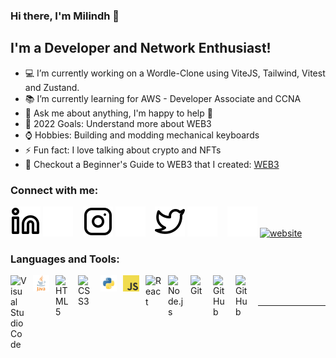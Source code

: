 ### Hi there, I'm Milindh 👋

## I'm a Developer and Network Enthusiast!

- 💻 I’m currently working on a Wordle-Clone using ViteJS, Tailwind, Vitest and Zustand.
- 📚 I’m currently learning for AWS - Developer Associate and CCNA
- 💬 Ask me about anything, I'm happy to help 🙂
- 🥅 2022 Goals: Understand more about WEB3
- ⌚ Hobbies: Building and modding mechanical keyboards
- ⚡ Fun fact: I love talking about crypto and NFTs
- 📝 Checkout a Beginner's Guide to WEB3 that I created: [WEB3](https://tangy-artichoke-dae.notion.site/Beginner-s-Guide-to-WEB3-194627c0b72b474d8248b18c1bb37fc0)

### Connect with me:
[![website](./img/linkedin-light.svg)](https://linkedin.com/in/milindhvijay#gh-light-mode-only)
[![website](./img/linkedin-dark.svg)](https://linkedin.com/in/milindhvijay#gh-dark-mode-only)
&nbsp;&nbsp;
[![website](./img/instagram-light.svg)](https://instagram.com/milindhvijay#gh-light-mode-only)
[![website](./img/instagram-dark.svg)](https://instagram.com/milindhvijay#gh-dark-mode-only)
&nbsp;&nbsp;
[![website](./img/twitter-light.svg)](https://twitter.com/milindhvijay#gh-light-mode-only)
[![website](./img/twitter-dark.svg)](https://twitter.com/milindhvijay#gh-dark-mode-only)
&nbsp;&nbsp;
[![website](./img/discord.svg)](https://twitter.com/milindhvijay#gh-light-mode-only)
[![website](<img height="32" width="32" src="https://cdn.jsdelivr.net/npm/simple-icons@v6/icons/discord.svg" />)](https://twitter.com/milindhvijay#gh-dark-mode-only)

### Languages and Tools:

<img align="left" alt="Visual Studio Code" width="26px" src="https://cdn.jsdelivr.net/gh/devicons/devicon/icons/vscode/vscode-original.svg" style="padding-right:10px;" />
<img align="left" alt="Java" width="26px" src="https://raw.githubusercontent.com/github/explore/80688e429a7d4ef2fca1e82350fe8e3517d3494d/topics/java/java.png" style="padding-right:10px;" />
<img align="left" alt="HTML5" width="26px" src="https://cdn.jsdelivr.net/gh/devicons/devicon/icons/html5/html5-original.svg" style="padding-right:10px;" />
<img align="left" alt="CSS3" width="26px" src="https://cdn.jsdelivr.net/gh/devicons/devicon/icons/css3/css3-original.svg" style="padding-right:10px;" />
<img align="left" alt="Python" width="26px" src="https://raw.githubusercontent.com/github/explore/80688e429a7d4ef2fca1e82350fe8e3517d3494d/topics/python/python.png" style="padding-right:10px;" />
<img align="left" alt="JavaScript" width="26px" src="https://raw.githubusercontent.com/github/explore/80688e429a7d4ef2fca1e82350fe8e3517d3494d/topics/javascript/javascript.png" style="padding-right:10px;" />
<img align="left" alt="React" width="26px" src="https://cdn.jsdelivr.net/gh/devicons/devicon/icons/react/react-original.svg" style="padding-right:10px;" />
<img align="left" alt="Node.js" width="26px" src="https://cdn.jsdelivr.net/gh/devicons/devicon/icons/nodejs/nodejs-original.svg" style="padding-right:10px;" />
<img align="left" alt="Git" width="26px" src="https://cdn.jsdelivr.net/gh/devicons/devicon/icons/git/git-original.svg" style="padding-right:10px;" />
<img align="left" alt="GitHub" width="26px" src="https://user-images.githubusercontent.com/3369400/139447912-e0f43f33-6d9f-45f8-be46-2df5bbc91289.png" style="padding-right:10px;" />
<img align="left" alt="GitHub" width="26px" src="https://user-images.githubusercontent.com/3369400/139448065-39a229ba-4b06-434b-bc67-616e2ed80c8f.png" style="padding-right:10px;" />

<br />
<br />

---